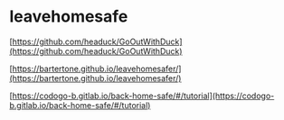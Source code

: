 # leavehomesafe

[https://github.com/headuck/GoOutWithDuck](https://github.com/headuck/GoOutWithDuck)

[https://bartertone.github.io/leavehomesafer/](https://bartertone.github.io/leavehomesafer/)

[https://codogo-b.gitlab.io/back-home-safe/#/tutorial](https://codogo-b.gitlab.io/back-home-safe/#/tutorial)